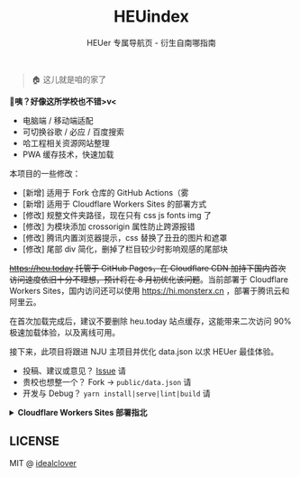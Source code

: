 <h1 align="center">HEUindex</h1>

<div align="center">

HEUer 专属导航页 - 衍生自南哪指南

</div></br>


> 🏠 这儿就是咱的家了

**🤣咦？好像这所学校也不错>v<**

* 电脑端 / 移动端适配
* 可切换谷歌 / 必应 / 百度搜索
* 哈工程相关资源网站整理
* PWA 缓存技术，快速加载

本项目的一些修改：

* [新增] 适用于 Fork 仓库的 GitHub Actions（雾
* [新增] 适用于 Cloudflare Workers Sites 的部署方式
* [修改] 规整文件夹路径，现在只有 css js fonts img 了
* [修改] 为模块添加 crossorigin 属性防止跨源报错
* [修改] 腾讯内置浏览器提示，css 替换了丑丑的图片和遮罩
* [修改] 尾部 div 简化，删掉了栏目较少时影响观感的尾部块

~~https://heu.today 托管于 GitHub Pages，在 Cloudflare CDN 加持下国内首次访问速度依旧十分不理想，预计将在 8 月初优化该问题~~。当前部署于 Cloudflare Workers Sites，国内访问还可以使用 https://hi.monsterx.cn ，部署于腾讯云和阿里云。

在首次加载完成后，建议不要删除 heu.today 站点缓存，这能带来二次访问 90% 极速加载体验，以及离线可用。

接下来，此项目将跟进 NJU 主项目并优化 data.json 以求 HEUer 最佳体验。

 - 投稿、建议或意见？ [Issue](https://github.com/monsterxcn/Life-in-HEU/issues/new) 请
 - 贵校也想整一个？ Fork -> `public/data.json` 请
 - 开发与 Debug？ `yarn install|serve|lint|build` 请


<details><summary><b>Cloudflare Workers Sites 部署指北</b></summary><br>

参考《[将 Hexo 部署到 Cloudflare Workers Site 上的趟坑记录 | Sukka's Blog](https://blog.skk.moe/post/deploy-blog-to-cf-workers-site/#%E8%87%AA%E5%AE%9A%E4%B9%89-Cloudflare-Workers-Site-%E7%9A%84%E8%A1%8C%E4%B8%BA)》，本仓库尝试将导航页部署至 Cloudflare Workers Sites 以提升浏览体验。注意这需要开启 Workers Unlimited （每月 5 美元），如需体验可邮件联系我获取测试 Workers Unlimited 域名。

以下部署过程仅供参考。

 - 创建 Cloudflare 域名解析（可选）

这部分是 Workers 绑定域名的范畴，如果不需要可以跳过。在 Cloudflare DNS 解析处新建域名 A 记录，值随意，保证启用 Cloudflare Proxied。

然后在 Cloudflare Workers 处添加 Route，指向一个空 Worker （后续 GitHub Action 会自动部署）。如果新建路由时这里不指向任何 Workers 则 GitHub Action 部署完成后需将此处指向新生成的 Workers。

 - **安装 Wrangler CLI**

```bash
$ npm i @cloudflare/wrangler -g
# yarn global add @cloudflare/wrangler
```

 - **创建 Cloudflare API Token**

从 [这里](https://dash.cloudflare.com/profile/api-tokens) 申请一个 API Token

 - **创建 GitHub Repo Secrets**

在 [这里](https://github.com/monsterxcn/Life-in-HEU/settings/secrets) 的 GitHub 仓库的设置页面添加 Secrets 环境变量，内容为之前生成的 Cloudflare 的 API Token

 - **修改 GitHub Actions**

如果没有绑定域名，请使用默认域名，自行修改 wrangler.toml。如果绑定域名，请参考现有 wrangler.toml 修改 Zone ID 等等。

无绑定域名 wrangler.toml 示例：

```
name = "cfworkers-test"
type = "webpack"
workers_dev = true
account_id = "c061f1cd........."

[site]
bucket = "./dist"
entry-point = "workers-site"
```

</details>


## LICENSE

MIT @ [idealclover](https://github.com/idealclover)
